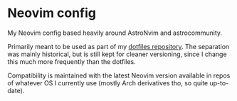 # Neovim config

My Neovim config based heavily around AstroNvim and astrocommunity.

Primarily meant to be used as part of my [dotfiles repository](https://github.com/maneren/dotfiles).
The separation was mainly historical, but is still kept for cleaner versioning,
since I change this much more frequently than the dotfiles.

Compatibility is maintained with the latest Neovim version available in repos of
whatever OS I currently use (mostly Arch derivatives tho, so quite up-to-date).
